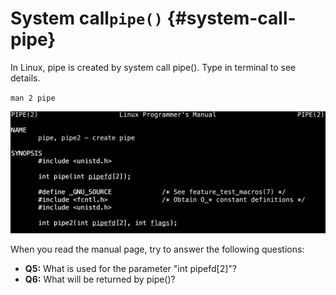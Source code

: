 # System call`pipe()` {#system-call-pipe}

In Linux, pipe is created by system call pipe\(\). Type in terminal to see details.

`man 2 pipe`

![](/assets/man2pipe.png)

When you read the manual page, try to answer the following questions:

* **Q5:**
  What is used for the parameter "int pipefd\[2\]"?
* **Q6:**
  What will be returned by pipe\(\)?





